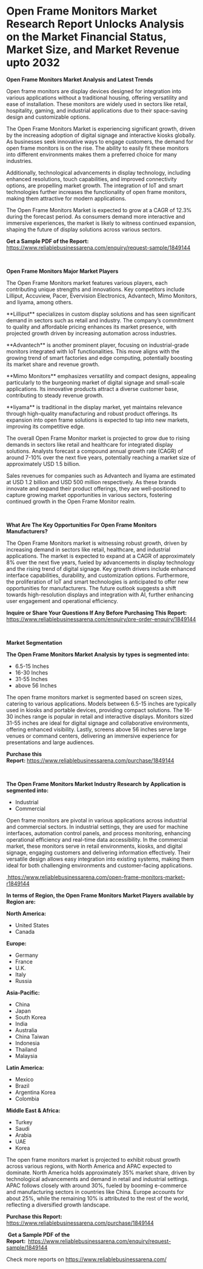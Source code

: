 <p><h1>Open Frame Monitors Market Research Report Unlocks Analysis on the Market Financial Status, Market Size, and Market Revenue upto 2032</h1></p><p><strong>Open Frame Monitors Market Analysis and Latest Trends</strong></p>
<p><p>Open frame monitors are display devices designed for integration into various applications without a traditional housing, offering versatility and ease of installation. These monitors are widely used in sectors like retail, hospitality, gaming, and industrial applications due to their space-saving design and customizable options.</p><p>The Open Frame Monitors Market is experiencing significant growth, driven by the increasing adoption of digital signage and interactive kiosks globally. As businesses seek innovative ways to engage customers, the demand for open frame monitors is on the rise. The ability to easily fit these monitors into different environments makes them a preferred choice for many industries.</p><p>Additionally, technological advancements in display technology, including enhanced resolutions, touch capabilities, and improved connectivity options, are propelling market growth. The integration of IoT and smart technologies further increases the functionality of open frame monitors, making them attractive for modern applications.</p><p>The Open Frame Monitors Market is expected to grow at a CAGR of 12.3% during the forecast period. As consumers demand more interactive and immersive experiences, the market is likely to witness continued expansion, shaping the future of display solutions across various sectors.</p></p>
<p><strong>Get a Sample PDF of the Report:&nbsp;</strong> <a href="https://www.reliablebusinessarena.com/enquiry/request-sample/1849144?utm_campaign=2341&utm_medium=2&utm_source=Github&utm_content=ia&utm_term=11022025&utm_id=open-frame-monitors">https://www.reliablebusinessarena.com/enquiry/request-sample/1849144</a></p>
<p>&nbsp;</p>
<p><strong>Open Frame Monitors Major Market Players</strong></p>
<p><p>The Open Frame Monitors market features various players, each contributing unique strengths and innovations. Key competitors include Lilliput, Accuview, Pacer, Evervision Electronics, Advantech, Mimo Monitors, and Iiyama, among others.</p><p>**Lilliput** specializes in custom display solutions and has seen significant demand in sectors such as retail and industry. The company’s commitment to quality and affordable pricing enhances its market presence, with projected growth driven by increasing automation across industries.</p><p>**Advantech** is another prominent player, focusing on industrial-grade monitors integrated with IoT functionalities. This move aligns with the growing trend of smart factories and edge computing, potentially boosting its market share and revenue growth.</p><p>**Mimo Monitors** emphasizes versatility and compact designs, appealing particularly to the burgeoning market of digital signage and small-scale applications. Its innovative products attract a diverse customer base, contributing to steady revenue growth.</p><p>**Iiyama** is traditional in the display market, yet maintains relevance through high-quality manufacturing and robust product offerings. Its expansion into open frame solutions is expected to tap into new markets, improving its competitive edge.</p><p>The overall Open Frame Monitor market is projected to grow due to rising demands in sectors like retail and healthcare for integrated display solutions. Analysts forecast a compound annual growth rate (CAGR) of around 7-10% over the next five years, potentially reaching a market size of approximately USD 1.5 billion.</p><p>Sales revenues for companies such as Advantech and Iiyama are estimated at USD 1.2 billion and USD 500 million respectively. As these brands innovate and expand their product offerings, they are well-positioned to capture growing market opportunities in various sectors, fostering continued growth in the Open Frame Monitor realm.</p></p>
<p>&nbsp;</p>
<p><strong>What Are The Key Opportunities For Open Frame Monitors Manufacturers?</strong></p>
<p><p>The Open Frame Monitors market is witnessing robust growth, driven by increasing demand in sectors like retail, healthcare, and industrial applications. The market is expected to expand at a CAGR of approximately 8% over the next five years, fueled by advancements in display technology and the rising trend of digital signage. Key growth drivers include enhanced interface capabilities, durability, and customization options. Furthermore, the proliferation of IoT and smart technologies is anticipated to offer new opportunities for manufacturers. The future outlook suggests a shift towards high-resolution displays and integration with AI, further enhancing user engagement and operational efficiency.</p></p>
<p><strong>Inquire or Share Your Questions If Any Before Purchasing This Report:</strong> <a href="https://www.reliablebusinessarena.com/enquiry/pre-order-enquiry/1849144?utm_campaign=2341&utm_medium=2&utm_source=Github&utm_content=ia&utm_term=11022025&utm_id=open-frame-monitors">https://www.reliablebusinessarena.com/enquiry/pre-order-enquiry/1849144</a></p>
<p>&nbsp;</p>
<p><strong>Market Segmentation</strong></p>
<p><strong>The Open Frame Monitors Market Analysis by types is segmented into:</strong></p>
<p><ul><li>6.5-15 Inches</li><li>16-30 Inches</li><li>31-55 Inches</li><li>above 56 Inches</li></ul></p>
<p><p>The open frame monitors market is segmented based on screen sizes, catering to various applications. Models between 6.5-15 inches are typically used in kiosks and portable devices, providing compact solutions. The 16-30 inches range is popular in retail and interactive displays. Monitors sized 31-55 inches are ideal for digital signage and collaborative environments, offering enhanced visibility. Lastly, screens above 56 inches serve large venues or command centers, delivering an immersive experience for presentations and large audiences.</p></p>
<p><strong>Purchase this Report:&nbsp;</strong><a href="https://www.reliablebusinessarena.com/purchase/1849144?utm_campaign=2341&utm_medium=2&utm_source=Github&utm_content=ia&utm_term=11022025&utm_id=open-frame-monitors">https://www.reliablebusinessarena.com/purchase/1849144</a></p>
<p>&nbsp;</p>
<p><strong>The Open Frame Monitors Market Industry Research by Application is segmented into:</strong></p>
<p><ul><li>Industrial</li><li>Commercial</li></ul></p>
<p><p>Open frame monitors are pivotal in various applications across industrial and commercial sectors. In industrial settings, they are used for machine interfaces, automation control panels, and process monitoring, enhancing operational efficiency and real-time data accessibility. In the commercial market, these monitors serve in retail environments, kiosks, and digital signage, engaging customers and delivering information effectively. Their versatile design allows easy integration into existing systems, making them ideal for both challenging environments and customer-facing applications.</p></p>
<p><a href="https://www.reliablebusinessarena.com/open-frame-monitors-market-r1849144?utm_campaign=2341&utm_medium=2&utm_source=Github&utm_content=ia&utm_term=11022025&utm_id=open-frame-monitors">&nbsp;https://www.reliablebusinessarena.com/open-frame-monitors-market-r1849144</a></p>
<p><strong>In terms of Region, the Open Frame Monitors Market Players available by Region are:</strong></p>
<p>
    <p> <strong> North America: </strong>
        <ul>
            <li>United States</li>
            <li>Canada</li>
        </ul>
        </p> 
    <p> <strong> Europe: </strong>
        <ul>
            <li>Germany</li>
            <li>France</li>
            <li>U.K.</li>
            <li>Italy</li>
            <li>Russia</li>
        </ul>
        </p> 
    <p> <strong> Asia-Pacific: </strong>
        <ul>
            <li>China</li>
            <li>Japan</li>
            <li>South Korea</li>
            <li>India</li>
            <li>Australia</li>
            <li>China Taiwan</li>
            <li>Indonesia</li>
            <li>Thailand</li>
            <li>Malaysia</li>
        </ul>
        </p> 
    <p> <strong> Latin America: </strong>
        <ul>
            <li>Mexico</li>
            <li>Brazil</li>
            <li>Argentina Korea</li>
            <li>Colombia</li>
        </ul>
        </p> 
    <p> <strong> Middle East & Africa: </strong>
        <ul>
            <li>Turkey</li>
            <li>Saudi</li>
            <li>Arabia</li>
            <li>UAE</li>
            <li>Korea</li>
        </ul>
    </p>
    </p>
<p><p>The open frame monitors market is projected to exhibit robust growth across various regions, with North America and APAC expected to dominate. North America holds approximately 35% market share, driven by technological advancements and demand in retail and industrial settings. APAC follows closely with around 30%, fueled by booming e-commerce and manufacturing sectors in countries like China. Europe accounts for about 25%, while the remaining 10% is attributed to the rest of the world, reflecting a diversified growth landscape.</p></p>
<p><strong>Purchase this Report: </strong><a href="https://www.reliablebusinessarena.com/purchase/1849144?utm_campaign=2341&utm_medium=2&utm_source=Github&utm_content=ia&utm_term=11022025&utm_id=open-frame-monitors">https://www.reliablebusinessarena.com/purchase/1849144</a></p>
<p>&nbsp;<strong>Get a Sample PDF of the Report:&nbsp;&nbsp;</strong><a href="https://www.reliablebusinessarena.com/enquiry/request-sample/1849144?utm_campaign=2341&utm_medium=2&utm_source=Github&utm_content=ia&utm_term=11022025&utm_id=open-frame-monitors">https://www.reliablebusinessarena.com/enquiry/request-sample/1849144</a></p>
<p><strong></strong></p>
<p>Check more reports on <a href="https://www.reliablebusinessarena.com/?utm_campaign=2341&utm_medium=2&utm_source=Github&utm_content=ia&utm_term=11022025&utm_id=open-frame-monitors">https://www.reliablebusinessarena.com/</a></p>
